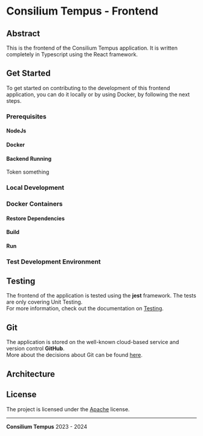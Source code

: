 # Consilium Tempus - Frontend

## Abstract

This is the frontend of the Consilium Tempus application. 
It is written completely in Typescript using the React framework.

## Get Started

To get started on contributing to the development of this frontend application,
you can do it locally or by using Docker, by following the next steps.

### Prerequisites

#### NodeJs

#### Docker

#### Backend Running

Token something


### Local Development

### Docker Containers


#### Restore Dependencies

#### Build

#### Run


### Test Development Environment


## Testing

The frontend of the application is tested using the **jest** framework. 
The tests are only covering Unit Testing.
<br> 
For more information, check out the documentation on [Testing](docs/Testing.md).

## Git

The application is stored on the well-known cloud-based service and version control **GitHub**.
<br>
More about the decisions about Git can be found [here](docs/Git.md).

## Architecture



## License

The project is licensed under the [Apache](https://www.apache.org/licenses/LICENSE-2.0) license.

---

**Consilium Tempus** 2023 - 2024